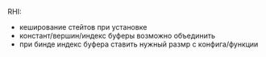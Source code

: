 ﻿RHI:
- кеширование стейтов при установке
- констант/вершин/индекс буферы возможно объединить
- при бинде индекс буфера ставить нужный размр с конфига/функции
